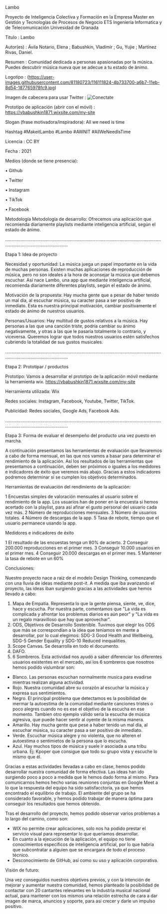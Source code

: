 Lambo  

Proyecto de Inteligencia Colectiva y Formación en la Empresa Master en Gestión y Tecnologías de Procesos de Negocio ETS Ingeniería Informatica y de Telecomunicación Univesidad de Granada

Titulo : Lambo

Autor(es) : Ávila Notario, Elena ; Babushkin, Vladimir ; Gu, Yujie ; Martínez Rivas, Daniel.

Resumen : Comunidad dedicada a personas apasionadas por la música. Puedes descubrir música nueva que se adecue a tu estado de ánimo.

Logotipo : (https://user-images.githubusercontent.com/81180723/116111824-4b733700-a6b7-11eb-8d54-187765978fc9.jpg)

Imagen de cabecera para usar Twitter : ![Conectate](https://user-images.githubusercontent.com/81180550/116287543-d5db9980-a790-11eb-8850-5353362c2c20.jpg)

Prototipo de aplicación (abrir con el móvil) : https://vbabushkin1871.wixsite.com/my-site 

Slogan (frase motivadora/inspiradora): All we need is time

Hashtag #MakeitLambo #Lambo #AWNIT #AllWeNeedIsTime

Licencia : CC BY

Fecha : 2021

Medios (donde se tiene presencia):

•	Github

•	Twitter

•	Instagram

•	TikTok

•	Facebook


Metodología Metodología de desarrollo: Ofrecemos una aplicación que recomienda diariamente playlists mediante inteligencia artificial, según el estado de ánimo.

..............................................................................................................................................................................

Etapa 1: Idea de proyecto

Necesidad y oportunidad: La música juega un papel importante en la vida de muchas personas. Existen muchas aplicaciones de reproducción de música, pero no son ideales a la hora de aconsejar la música que debemos escuchar. Así nace Lambo, una app que mediante inteligencia artificial, recomienda diariamente diferentes playlists, según el estado de ánimo. 

Motivación de la propuesta: Hay mucha gente que a pesar de haber tenido un mal día, al escuchar música, su caracter pasa a ser positivo de inmediato. Esta es nuestra principal motivación, cambiar positivamente el estado de ánimo de nuestros usuarios.

Personas/Usuarios: Hay multitud de gustos relativos a la música. Hay personas a las que una canción triste, podría cambiar su ánimo negativamente, y otras a las que le pasaría totalmente lo contrario, y viceversa. Queremos lograr que todos nuestros usuarios estén satisfechos cubriendo la totalidad de sus gustos musicales.

..............................................................................................................................................................................

Etapa 2: Prototipar / productos 

Prototipo: Vamos a desarrollar el prototipo de la aplicación móvil mediante la herramienta wix. https://vbabushkin1871.wixsite.com/my-site

Herramienta utilizada: Wix

Redes sociales: Instagram, Facebook, Youtube, Twitter, TikTok.

Publicidad: Redes sociales, Google Ads, Facebook Ads.

..............................................................................................................................................................................

Etapa 3: Forma de evaluar el desempeño del producto una vez puesto en marcha.

A continuación presentamos las herramientas de evaluación que llevaremos a cabo de forma mensual, en las que nos vamos a basar para determinar el rendimiento de la aplicación. 
Así los resultados de las herramientas que presentamos a continuación, deben ser próximos o iguales a los medidores e indicadores de éxito que veremos más abajo. Gracias a estos indicadores podremos determinar si se cumplen los objetivos determinados. 


Herramientas de evaluación del rendimiento de la aplicación:

1 Encuestas simples de valoración mensuales al usuario sobre el rendimiento de la app. Los usuarios han de poner en la encuesta si hemos acertado con la playlist, para así afinar el gusto personal del usuario cada vez más.
2 Número de reproducciones mensuales.
3 Número de usuarios totales.
4 Número de descargas de la app.
5 Tasa de rebote, tiempo que el usuario permanece usando la app.


Medidores e indicadores de éxito

1 El resultado de las encuestas tenga un 80% de acierto.
2 Conseguir 200.000 reproducciones en el primer mes.
3 Conseguir 10.000 usuarios en el primer mes.
4 Conseguir 20.000 descargas en el primer mes.
5 Mantener la tasa de rebote en un 60%

Conclusiones:

Nuestro proyecto nace a raiz de el modelo Design Thinking, comenzando con una lluvia de ideas mediante post-it. A medida que iba avanzando el proyecto, las ideas iban surgiendo gracias a las actividades que hemos llevado a cabo:
1. Mapa de Empatía. Representa lo que la gente piensa, siente, ve, dice, hace y escucha. Por nuestra parte, comentamos que "La vida es complicada y afrontar los problemas        diarios es aún peor" y "La vida es un regalo maravilloso que hay que aprovechar".
2. ODS, Objetivos de Desarrollo Sostenible. Tuvimos que elegir los ODS que más se correspondían a la idea que teníamos en mente a desarrollar, por lo cual elegimos: SDG-3        Good Health and Wellbeing, SDG-5 Gender Equality y SDG-10 Reduced inequalities.
3. Scope Canvas. Se desarrolla en todo el documento.
4. DAFO.
5. 6 Sombreros. Esta actividad nos ayudó a saber diferenciar los diferentes usuarios existentes en el mercado, así los 6 sombreros que nosotros hemos podido vislumbrar son:
- Blanco. Las personas escuchan normalmente musica para evadirse mientras realizan alguna actividad.
- Rojo. Nuestra comunidad abre su corazón al escuchar la música y expresa sus sentimientos.
- Negro. El principal problema que detectamos es la posibilidad de mermar la autoestima de la comunidad mediante canciones tristes o poco alegres cuando no es ese el               objetivo de la escucha en ese momento. Tambien otro ejemplo válido sería la escucha de música agresiva, que puede hacer sentir al oyente de la misma manera.
- Amarillo. Hay mucha gente que pese a haber tenido un mal día, al escuchar música, su caracter pasa a ser positivo de inmediato.
- Verde. Escuchar música alegre y no violenta, que no alteren el autoestima o sentimietos de la persona que lo escucha.
- Azul. Hay muchos tipos de música y suele ir asociada a una tribu urbana. Ej: Kpoper que consigue que todo su grupo vista y escuche lo mismo que él.

Gracias a estas actividades llevadas a cabo en clase, hemos podido desarrollar nuestra comunidad de forma efectiva. Las ideas han ido surgiendo poco a poco a medida que le hemos dado forma al mismo. Para comunicarnos hemos hecho varias reuniones conjuntas en Google Meet a lo que la respuesta del equipo ha sido satisfacctoria, ya que hemos encontrado el equilibrio de trabajo. El ambiente del grupo se ha considerado favorable, y hemos podido trabajar de manera óptima para conseguir los resultados que hemos obtenido.

Tras el desarrollo del proyecto, hemos podido observar varios problemas a lo largo del camino, como son:

 * WIX no permite crear aplicaciones, solo nos ha podido prestar el servicio visual para representar lo que queríamos desarrollar.
 * En cuanto a la ejecución de la aplicación, el equipo no tiene conocimientos específicos de inteligencia artificial, por lo que habría que subcontratar a alguien que se          encargara de todo el proceso técnico.
 * Desconocimiento de GitHub, así como su uso y aplicación corporativa.


Visión de futuro: 

Una vez conseguidos nuestros objetivos previos, y con la intención de mejorar y aumentar nuestra comunidad, hemos planteado la posibilidad de contactar con 20 cantantes relevantes en la industria musical nacional actual, para mantener con los mismos una relación estrecha de cara a dar imagen de marca, anuncios y soporte, para así crecer y darle un impulso positivo.
